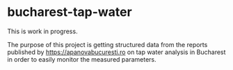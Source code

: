 # bucharest-tap-water

This is work in progress.

The purpose of this project is getting structured data from the reports published by https://apanovabucuresti.ro on tap water analysis in Bucharest in order to easily monitor the measured parameters.
